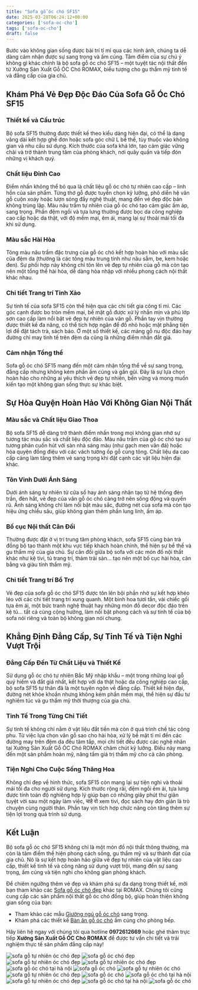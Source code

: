 ```yaml
---
title: "Sofa gỗ óc chó SF15"
date: 2025-03-28T06:24:12+00:00
categories: ['sofa-oc-cho']
tags: ['sofa-oc-cho']
draft: false
---
```

Bước vào không gian sống được bài trí tỉ mỉ qua các hình ảnh, chúng ta dễ dàng cảm nhận được sự sang trọng và ấm cúng. Tâm điểm của sự chú ý không gì khác chính là bộ sofa gỗ óc chó SF15 – một tuyệt tác nội thất đến từ Xưởng Sản Xuất Gỗ ÓC Chó ROMAX, biểu tượng cho gu thẩm mỹ tinh tế và đẳng cấp của gia chủ.

## Khám Phá Vẻ Đẹp Độc Đáo Của Sofa Gỗ Óc Chó SF15

### Thiết kế và Cấu trúc

Bộ sofa SF15 thường được thiết kế theo kiểu dáng hiện đại, có thể là dạng văng dài kết hợp ghế đơn hoặc sofa góc chữ L bề thế, tùy thuộc vào không gian và nhu cầu sử dụng. Kích thước của sofa khá lớn, tạo cảm giác vững chãi và trở thành trung tâm của phòng khách, nơi quây quần và tiếp đón những vị khách quý.

### Chất liệu Đỉnh Cao

Điểm nhấn không thể bỏ qua là chất liệu gỗ óc chó tự nhiên cao cấp – linh hồn của sản phẩm. Từng thớ gỗ được tuyển chọn kỹ lưỡng, phô diễn hệ vân gỗ cuộn xoáy hoặc lượn sóng đầy nghệ thuật, mang đến vẻ đẹp độc bản không trùng lặp. Màu nâu trầm tự nhiên của gỗ óc chó tạo cảm giác ấm áp, sang trọng. Phần đệm ngồi và tựa lưng thường được bọc da công nghiệp cao cấp hoặc da thật, với độ mềm mại, êm ái, mang lại sự thoải mái tối đa khi sử dụng.

### Màu sắc Hài Hòa

Tông màu nâu trầm đặc trưng của gỗ óc chó kết hợp hoàn hảo với màu sắc của đệm da (thường là các tông màu trung tính như nâu sẫm, be, kem hoặc đen). Sự phối hợp này không chỉ tôn lên vẻ đẹp tự nhiên của gỗ mà còn tạo nên một tổng thể hài hòa, dễ dàng hòa nhập với nhiều phong cách nội thất khác nhau.

### Chi tiết Trang trí Tinh Xảo

Sự tinh tế của sofa SF15 còn thể hiện qua các chi tiết gia công tỉ mỉ. Các góc cạnh được bo tròn mềm mại, bề mặt gỗ được xử lý nhẵn mịn và phủ lớp sơn cao cấp làm nổi bật vẻ đẹp tự nhiên của vân gỗ. Phần tay vịn thường được thiết kế đa năng, có thể tích hợp ngăn để đồ nhỏ hoặc mặt phẳng tiện lợi để đặt tách trà, sách báo. Ở một số thiết kế, các mảng gỗ nu độc đáo hay đường chỉ may tinh tế trên đệm da cũng là những điểm nhấn đắt giá.

### Cảm nhận Tổng thể

Sofa gỗ óc chó SF15 mang đến một cảm nhận tổng thể về sự sang trọng, đẳng cấp nhưng không kém phần ấm cúng và gần gũi. Đây là sự lựa chọn hoàn hảo cho những ai yêu thích vẻ đẹp tự nhiên, bền vững và mong muốn kiến tạo một không gian sống thực sự khác biệt.

## Sự Hòa Quyện Hoàn Hảo Với Không Gian Nội Thất

### Màu sắc và Chất liệu Giao Thoa

Bộ sofa SF15 dễ dàng trở thành điểm nhấn trong mọi không gian nhờ sự tương tác màu sắc và chất liệu độc đáo. Màu nâu trầm của gỗ óc chó tạo sự tương phản cuốn hút với sàn nhà sáng màu (như gạch men vân đá) hoặc hòa quyện đồng điệu với các vách tường ốp gỗ cùng tông. Chất liệu da cao cấp càng làm tăng thêm vẻ sang trọng khi đặt cạnh các vật liệu hiện đại khác.

### Tôn Vinh Dưới Ánh Sáng

Dưới ánh sáng tự nhiên từ cửa sổ hay ánh sáng nhân tạo từ hệ thống đèn trần, đèn hắt, vẻ đẹp của vân gỗ óc chó càng trở nên sống động và quyến rũ. Ánh sáng không chỉ làm nổi bật màu sắc, đường nét của sofa mà còn tạo hiệu ứng chiều sâu, giúp không gian thêm phần lung linh, ấm áp.

### Bố cục Nội thất Cân Đối

Thường được đặt ở vị trí trung tâm phòng khách, sofa SF15 cùng bàn trà đồng bộ tạo thành một khu vực tiếp khách hoàn chỉnh, thể hiện sự bề thế và gu thẩm mỹ của gia chủ. Sự cân đối giữa bộ sofa với các món đồ nội thất khác như kệ tivi, tủ trang trí, thảm trải sàn... tạo nên một bố cục hài hòa, cân bằng và giàu tính thẩm mỹ.

### Chi tiết Trang trí Bổ Trợ

Vẻ đẹp của sofa gỗ óc chó SF15 được tôn lên bội phần nhờ sự kết hợp khéo léo với các chi tiết trang trí xung quanh. Một bình hoa tươi tắn, vài chiếc gối tựa êm ái, một bức tranh nghệ thuật hay những món đồ decor độc đáo trên kệ tủ... tất cả cùng cộng hưởng, làm nổi bật phong cách và sự tinh tế của bộ sofa nói riêng và toàn bộ không gian nói chung.

## Khẳng Định Đẳng Cấp, Sự Tinh Tế và Tiện Nghi Vượt Trội

### Đẳng Cấp Đến Từ Chất Liệu và Thiết Kế

Sử dụng gỗ óc chó tự nhiên Bắc Mỹ nhập khẩu – một trong những loại gỗ quý hiếm và đắt giá nhất, kết hợp với da thật hoặc da công nghiệp cao cấp, bộ sofa SF15 tự thân đã là một tuyên ngôn về đẳng cấp. Thiết kế hiện đại, đường nét khỏe khoắn nhưng không kém phần mềm mại, thể hiện sự đầu tư nghiêm túc và gu thẩm mỹ thời thượng của gia chủ.

### Tinh Tế Trong Từng Chi Tiết

Sự tinh tế không chỉ nằm ở vật liệu đắt tiền mà còn ở quá trình chế tác công phu. Từ việc lựa chọn vân gỗ sao cho hài hòa, xử lý bề mặt tỉ mỉ đến các đường may trên đệm da đều tăm tắp, mọi chi tiết đều được các nghệ nhân tại Xưởng Sản Xuất Gỗ ÓC Chó ROMAX chăm chút kỹ lưỡng. Điều này mang đến một sản phẩm hoàn mỹ, nâng tầm giá trị thẩm mỹ cho cả căn phòng.

### Tiện Nghi Cho Cuộc Sống Thăng Hoa

Không chỉ đẹp về hình thức, sofa SF15 còn mang lại sự tiện nghi và thoải mái tối đa cho người sử dụng. Kích thước rộng rãi, đệm ngồi êm ái, tựa lưng được tính toán độ nghiêng hợp lý giúp bạn có những giây phút thư giãn tuyệt vời sau một ngày làm việc, चाहे वो xem tivi, đọc sách hay đơn giản là trò chuyện cùng người thân. Phần tay vịn tích hợp chức năng còn tăng thêm sự tiện lợi trong quá trình sử dụng.

## Kết Luận

Bộ sofa gỗ óc chó SF15 không chỉ là một món đồ nội thất thông thường, mà còn là tâm điểm thể hiện phong cách sống, gu thẩm mỹ và sự thành đạt của gia chủ. Nó là sự kết hợp hoàn hảo giữa vẻ đẹp tự nhiên của vật liệu cao cấp, thiết kế tinh tế và công năng sử dụng vượt trội, mang đến sự sang trọng, ấm cúng và tiện nghi cho không gian phòng khách.

Để chiêm ngưỡng thêm vẻ đẹp và khám phá sự đa dạng trong thiết kế, mời bạn tham khảo các [Sofa gỗ óc chó đẹp](https://romax.vn/danh-muc/phong-khach/sofa-go-oc-cho/) khác tại ROMAX. Chúng tôi cũng cung cấp các sản phẩm nội thất gỗ óc chó đồng bộ, giúp hoàn thiện không gian sống của bạn:

* Tham khảo các mẫu [Giường ngủ gỗ óc chó](https://romax.vn/danh-muc/phong-ngu/giuong-go-oc-cho/) sang trọng.
* Khám phá các thiết kế [Bàn ăn gỗ óc chó](https://romax.vn/danh-muc/phong-bep/ban-an-go-oc-cho/) ấm cúng cho phòng bếp.

Hãy liên hệ ngay với chúng tôi qua hotline **0972612669** hoặc ghé thăm trực tiếp **Xưởng Sản Xuất Gỗ ÓC Chó ROMAX** để được tư vấn chi tiết và trải nghiệm thực tế sản phẩm đẳng cấp này!

![sofa gỗ tự nhiên óc chó đẹp](/img/sofa/sf15/sofa-go-oc-cho-sf15-1.webp)
![sofa gỗ óc chó đẹp](/img/sofa/sf15/sofa-go-oc-cho-sf15-10.webp)
![sofa gỗ tự nhiên óc chó đẹp](/img/sofa/sf15/sofa-go-oc-cho-sf15-11.webp)
![sofa gỗ tự nhiên óc chó đẹp](/img/sofa/sf15/sofa-go-oc-cho-sf15-12.webp)
![sofa gỗ óc chó tại hà nội](/img/sofa/sf15/sofa-go-oc-cho-sf15-13.webp)
![sofa gỗ óc chó](/img/sofa/sf15/sofa-go-oc-cho-sf15-2.webp)
![sofa gỗ tự nhiên óc chó](/img/sofa/sf15/sofa-go-oc-cho-sf15-3.webp)
![sofa gỗ tự nhiên óc chó đẹp](/img/sofa/sf15/sofa-go-oc-cho-sf15-4.webp)
![sofa gỗ óc chó](/img/sofa/sf15/sofa-go-oc-cho-sf15-5.webp)
![sofa gỗ óc chó tại hà nội](/img/sofa/sf15/sofa-go-oc-cho-sf15-6.webp)
![sofa gỗ tự nhiên óc chó đẹp](/img/sofa/sf15/sofa-go-oc-cho-sf15-7.webp)
![sofa gỗ óc chó tại hà nội](/img/sofa/sf15/sofa-go-oc-cho-sf15-8.webp)
![sofa gỗ óc chó](/img/sofa/sf15/sofa-go-oc-cho-sf15-9.webp)